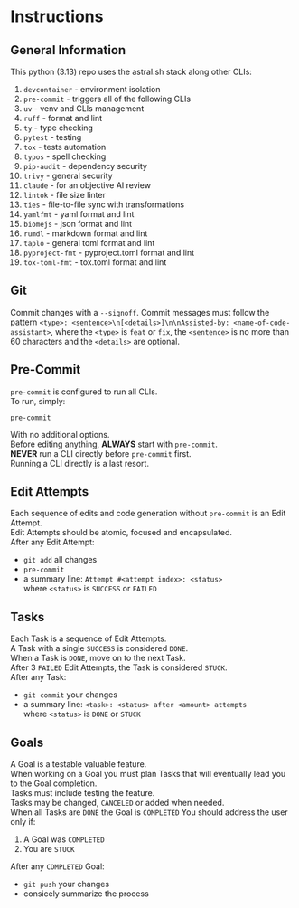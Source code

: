 # Instructions

## General Information

This python (3.13) repo uses the astral.sh stack along other CLIs:
1. `devcontainer` - environment isolation
2. `pre-commit` - triggers all of the following CLIs
3. `uv` - venv and CLIs management
4. `ruff` - format and lint
5. `ty` - type checking
6. `pytest` - testing
7. `tox` - tests automation
8. `typos` - spell checking
9. `pip-audit` - dependency security
10. `trivy` - general security
11. `claude` - for an objective AI review
12. `lintok` - file size linter
13. `ties` - file-to-file sync with transformations
14. `yamlfmt` - yaml format and lint
15. `biomejs` - json format and lint
16. `rumdl` - markdown format and lint
17. `taplo` - general toml format and lint
18. `pyproject-fmt` - pyproject.toml format and lint
19. `tox-toml-fmt` - tox.toml format and lint

## Git

Commit changes with a `--signoff`.
Commit messages must follow the pattern
`<type>: <sentence>\n[<details>]\n\nAssisted-by: <name-of-code-assistant>`,
where the `<type>` is `feat` or `fix`, the `<sentence>` is no more than 60
characters and the `<details>` are optional.  

## Pre-Commit

`pre-commit` is configured to run all CLIs.  
To run, simply:

```shell
pre-commit
```

With no additional options.  
Before editing anything, **ALWAYS** start with `pre-commit`.  
**NEVER** run a CLI directly before `pre-commit` first.  
Running a CLI directly is a last resort.  

## Edit Attempts

Each sequence of edits and code generation without
`pre-commit` is an Edit Attempt.  
Edit Attempts should be atomic, focused and encapsulated.  
After any Edit Attempt:  
- `git add` all changes
- `pre-commit`
- a summary line: `Attempt #<attempt index>: <status>`  
  where `<status>` is `SUCCESS` or `FAILED`

## Tasks

Each Task is a sequence of Edit Attempts.  
A Task with a single `SUCCESS` is considered `DONE`.  
When a Task is `DONE`, move on to the next Task.  
After 3 `FAILED` Edit Attempts, the Task is considered `STUCK`.  
After any Task:  
- `git commit` your changes
- a summary line: `<task>: <status> after <amount> attempts`  
  where `<status>` is `DONE` or `STUCK`

## Goals

A Goal is a testable valuable feature.  
When working on a Goal you must plan Tasks that will
eventually lead you to the Goal completion.  
Tasks must include testing the feature.  
Tasks may be changed, `CANCELED` or added when needed.  
When all Tasks are `DONE` the Goal is `COMPLETED`
You should address the user only if:
1. A Goal was `COMPLETED`
2. You are `STUCK`

After any `COMPLETED` Goal:
- `git push` your changes
- consicely summarize the process
